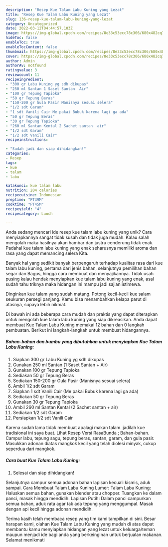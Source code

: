 ```yaml
---
description: "Resep Kue Talam Labu Kuning yang Lezat"
title: "Resep Kue Talam Labu Kuning yang Lezat"
slug: 136-resep-kue-talam-labu-kuning-yang-lezat
category: Uncategorized
date: 2022-03-12T04:44:57.103Z
image: https://img-global.cpcdn.com/recipes/8e33c53ecc78c306/680x482cq70/kue-talam-labu-kuning-foto-resep-utama.jpg
hideToc: false
enableToc: true
enableTocContent: false
thumbnail: https://img-global.cpcdn.com/recipes/8e33c53ecc78c306/680x482cq70/kue-talam-labu-kuning-foto-resep-utama.jpg
cover: https://img-global.cpcdn.com/recipes/8e33c53ecc78c306/680x482cq70/kue-talam-labu-kuning-foto-resep-utama.jpg
author: Admin
authorAv: notfound
ratingvalue: 3
reviewcount: 11
recipeingredient:
- "300 gr Labu Kuning yg sdh dikupas"
- "250 ml Santan 1 Saset Santan  Air"
- "100 gr Tepung Tapioka"
- "50 gr Tepung Beras"
- "150-200 gr Gula Pasir Manisnya sesuai selera"
- "1/2 sdt Garam"
- "1 sdt Vanili Cair Me pakai Bubuk karena lagi ga ada"
- "50 gr Tepung Beras"
- "30 gr Tepung Tapioka"
- "260 ml Santan Kental 2 Sachet santan  air"
- "1/2 sdt Garam"
- "1/2 sdt Vanili Cair"
recipeinstructions:

- "Sudah jadi dan siap dihidangkan!"
categories:
- Resep
tags:
- kue
- talam
- labu

katakunci: kue talam labu 
nutrition: 204 calories
recipecuisine: Indonesian
preptime: "PT39M"
cooktime: "PT45M"
recipeyield: "4"
recipecategory: Lunch

---
```





Anda sedang mencari ide resep kue talam labu kuning yang unik? Cara menyiapkannya sangat tidak susah dan tidak juga mudah. Kalau salah mengolah maka hasilnya akan hambar dan justru cenderung tidak enak. Padahal kue talam labu kuning yang enak seharusnya memiliki aroma dan rasa yang dapat memancing selera Kita.





Banyak hal yang sedikit banyak berpengaruh terhadap kualitas rasa dari kue talam labu kuning, pertama dari jenis bahan, selanjutnya pemilihan bahan segar dan Bagus, hingga cara membuat dan menyajikannya. Tidak usah pusing kalau hendak menyiapkan kue talam labu kuning yang enak,      asal sudah tahu triknya maka hidangan ini mampu jadi sajian istimewa.














Dinginkan kue talam yang sudah matang. Potong kecil-kecil kue salam seukuran persegi panjang. Kamu bisa menambahkan kelapa parut di atasnya, supaya lebih nikmat.






Di bawah ini ada beberapa cara mudah dan praktis yang dapat diterapkan untuk mengolah kue talam labu kuning yang siap dikreasikan. Anda dapat membuat Kue Talam Labu Kuning memakai 12 bahan dan 0 langkah pembuatan. Berikut ini langkah-langkah untuk membuat hidangannya.

<!--inarticleads1-->

##### Bahan-bahan dan bumbu yang dibutuhkan untuk menyiapkan Kue Talam Labu Kuning:

1. Siapkan 300 gr Labu Kuning yg sdh dikupas
1. Gunakan 250 ml Santan (1 Saset Santan + Air)
1. Gunakan 100 gr Tepung Tapioka
1. Sediakan 50 gr Tepung Beras
1. Sediakan 150-200 gr Gula Pasir (Manisnya sesuai selera)
1. Ambil 1/2 sdt Garam
1. Siapkan 1 sdt Vanili Cair (Me pakai Bubuk karena lagi ga ada)
1. Sediakan 50 gr Tepung Beras
1. Gunakan 30 gr Tepung Tapioka
1. Ambil 260 ml Santan Kental (2 Sachet santan + air)
1. Sediakan 1/2 sdt Garam
1. Persiapkan 1/2 sdt Vanili Cair


Karena sudah lama tidak membuat apalagi makan talam. jadilah kue tradisional ini saya buat. Lihat Resep Versi RasaBunda ; Bahan-bahan. Campur labu, tepung sagu, tepung beras, santan, garam, dan gula pasir. Masukkan adonan diatas mangkok kecil yang telah diolesi minyak, cukup seperdua dari mangkok. 

<!--inarticleads2-->

##### Cara buat Kue Talam Labu Kuning:


1. Selesai dan siap dihidangkan!

Selanjutnya campur semua adonan bahan lapisan kecuali kismis, aduk sampai. Cara Membuat Talam Labu Kuning Lumer: Talam Labu Kuning: Haluskan semua bahan, gunakan blender atau chopper. Tuangkan ke dalam panci, masak hingga mendidih. Lapisan Putih: Dalam panci campurkan semua bahan, aduk rata agar tak ada tepung yang menggumpal. Masak dengan api kecil hingga adonan mendidih. 

Terima kasih telah membaca resep yang tim kami tampilkan di sini. Besar harapan kami, olahan Kue Talam Labu Kuning yang mudah di atas dapat membantu kamu menyiapkan hidangan yang lezat untuk keluarga/teman maupun menjadi ide bagi anda yang berkeinginan untuk berjualan makanan. Selamat menikmati
